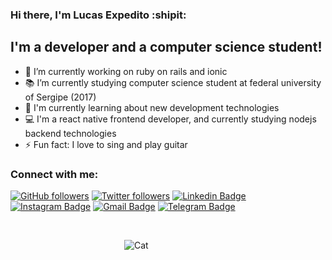 ### Hi there, I'm Lucas Expedito :shipit:

## I'm a developer and a computer science student!
- 🔭 I’m currently working on ruby on rails and ionic
- 📚 I’m currently studying computer science student at federal university of Sergipe (2017)
- 🌱 I'm currently learning about new development technologies
- 💻 I'm a react native frontend developer, and currently studying nodejs backend technologies
- ⚡ Fun fact: I love to sing and play guitar

### Connect with me:

[![GitHub followers](https://img.shields.io/github/followers/lucas5.svg?style=social&label=Follow&maxAge=2592000)](https://github.com/lucas5?tab=followers)
[![Twitter followers](https://img.shields.io/twitter/follow/lucasexpedito11.svg?style=social&label=Follow)](https://twitter.com/lucasexpedito11)
[![Linkedin Badge](https://img.shields.io/badge/-LinkedIn-blue?style=plastic&logo=Linkedin&logoColor=white&link=https://www.linkedin.com/in/lucas-expedito-santos-oliveira-1434161b3/)](https://www.linkedin.com/in/lucas-expedito-santos-oliveira-1434161b3/)
[![Instagram Badge](https://img.shields.io/badge/-Instagram-C13584?style=plastic&labelColor=C13584&logo=instagram&logoColor=white&link=https://www.instagram.com/lucasexpedito.oli/)](https://www.instagram.com/lucasexpedito.oli/)
[![Gmail Badge](https://img.shields.io/badge/-Gmail-c14438?style=plastic&logo=Gmail&logoColor=white&link=mailto:lucasexpedito.oli@gmail.com)](mailto:lucasexpedito.oli@gmail.com)
[![Telegram Badge](https://img.shields.io/badge/-Telegram-blue?style=plastic&logo=Telegram&logoColor=white&link=https://telegram.org/)](https://t.me/lucasexpedito)

<br />

&emsp;&emsp;&emsp;&emsp;&emsp;&emsp;&emsp;&emsp;&emsp;&emsp;&emsp;&emsp;&emsp;![Cat](https://media.giphy.com/media/aNqEFrYVnsS52/giphy.gif)
